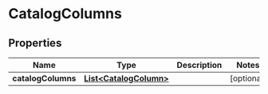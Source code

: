 
# CatalogColumns

## Properties
Name | Type | Description | Notes
------------ | ------------- | ------------- | -------------
**catalogColumns** | [**List&lt;CatalogColumn&gt;**](CatalogColumn.md) |  |  [optional]



